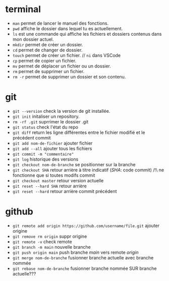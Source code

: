 
# terminal
+ `man` permet de lancer le manuel des fonctions.
+ `pwd` affiche le dossier dans lequel tu es actuellement.
+ `ls` est une commande qui affiche les fichiers et dossiers contenus dans mon dossier actuel.
+ `mkdir` permet de créer un dossier.
+ `cd` permet de changer de dossier.
+ `touch` permet de créer un fichier. // `ni` dans VSCode
+ `cp` permet de copier un fichier.
+ `mv` permet de déplacer un fichier ou un dossier.
+ `rm` permet de supprimer un fichier.
+ `rm -r` permet de supprimer un dossier et son contenu.

# git
+ `git --version` check la version de git installée.
+ `git init` initaliser un repository.
+ `rm -rf .git` suprrimer le dossier .git
+ `git status` check l'état du repo
+ `git diff` return les ligne différentes entre le fichier modifié et le précédent commit
+ `git add nom-de-fichier` ajouter fichier
+ `git add --all` ajouter tous les fichiers
+ `git commit -m "commentaire"`
+ `git log` historique des versions
+ `git checkout nom-de-branche` se positionner sur la branche
+ `git checkout SHA` retour arrière à titre indicatif (*SHA*: code commit) /!\ ne fonctionne que si toutes modifs commit
+ `git checkout master` retour version actuelle
+ `git reset --hard SHA` retour arrière 
+ `git reset --hard` retour arrière commit précédent

# github
+ `git remote add origin https://github.com/username/file.git` ajouter origine
+ `git remove rm origin` suppr origine
+ `git remote -v` check remote
+ `git branch -m main` nouvelle branche
+ `git push origin main` push branche *main* vers remote *origin*
+ `git merge nom-de-branche` fusionner branche actuelle avec branche nommée
+ `git rebase nom-de-branche` fusionner branche nommée SUR branche actuelle???
